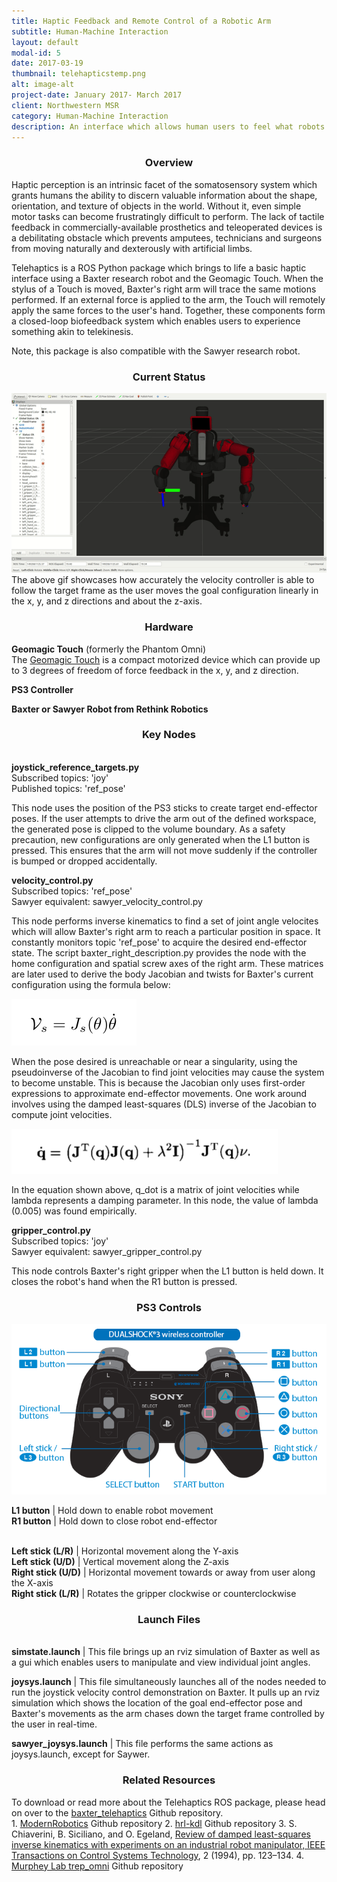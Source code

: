 ```yaml
---
title: Haptic Feedback and Remote Control of a Robotic Arm
subtitle: Human-Machine Interaction
layout: default
modal-id: 5
date: 2017-03-19
thumbnail: telehapticstemp.png
alt: image-alt
project-date: January 2017- March 2017
client: Northwestern MSR
category: Human-Machine Interaction
description: An interface which allows human users to feel what robots feel
---
```

<center><h3>Overview</h3></center>
Haptic perception is an intrinsic facet of the somatosensory system which grants humans the ability to discern valuable information about the shape, orientation, and texture of objects in the world. Without it, even simple motor tasks can become frustratingly difficult to perform. The lack of tactile feedback in commercially-available prosthetics and teleoperated devices is a debilitating obstacle which prevents amputees, technicians and surgeons from moving naturally and dexterously with artificial limbs.

Telehaptics is a ROS Python package which brings to life a basic haptic interface using a Baxter research robot and the Geomagic Touch. When the stylus of a Touch is moved, Baxter's right arm will trace the same motions performed. If an external force is applied to the arm, the Touch will remotely apply the same forces to the user's hand. Together, these components form a closed-loop biofeedback system which enables users to experience something akin to telekinesis.

Note, this package is also compatible with the Sawyer research robot.

<center><h3>Current Status</h3></center>
<img src="img/portfolio/5/joyvc_demo.gif" class="center"><br>
The above gif showcases how accurately the velocity controller is able to follow the target frame as the user moves the goal configuration linearly in the x, y, and z directions and about the z-axis.

<center><h3>Hardware</h3></center>
<b>Geomagic Touch</b> (formerly the Phantom Omni)<br>
The <a href="http://www.geomagic.com/en/products/phantom-omni/overview">Geomagic Touch</a> is a compact motorized device which can provide up to 3 degrees of freedom of force feedback in the x, y, and z direction.

<b>PS3 Controller</b>

<b>Baxter or Sawyer Robot from Rethink Robotics</b>

<center><h3>Key Nodes</h3></center><br>
<b>joystick_reference_targets.py</b><br>
Subscribed topics: 'joy'<br>
Published topics: 'ref_pose'

This node uses the position of the PS3 sticks to create target end-effector poses. If the user attempts to drive the arm out of the defined workspace, the generated pose is clipped to the volume boundary. As a safety precaution, new configurations are only generated when the L1 button is pressed. This ensures that the arm will not move suddenly if the controller is bumped or dropped accidentally.

<b>velocity_control.py</b><br>
Subscribed topics: 'ref_pose'<br>
Sawyer equivalent: sawyer_velocity_control.py

This node performs inverse kinematics to find a set of joint angle velocites which will allow Baxter's right arm to reach a particular position in space. It constantly monitors topic 'ref_pose' to acquire the desired end-effector state. The script baxter_right_description.py provides the node with the home configuration and spatial screw axes of the right arm. These matrices are later used to derive the body Jacobian and twists for Baxter's current configuration using the formula below:

<img src="img/portfolio/5/jacobiantwist.png" class="center">

When the pose desired is unreachable or near a singularity, using the pseudoinverse of the Jacobian to find joint velocities may cause the system to become unstable. This is because the Jacobian only uses first-order expressions to approximate end-effector movements. One work around involves using the damped least-squares (DLS) inverse of the Jacobian to compute joint velocities.

<img src="img/portfolio/5/leastsqreqn.png" class="center">

In the equation shown above, q_dot is a matrix of joint velocities while lambda represents a damping parameter. In this node, the value of lambda (0.005) was found empirically.

<b>gripper_control.py</b><br>
Subscribed topics: 'joy'<br>
Sawyer equivalent: sawyer_gripper_control.py

This node controls Baxter's right gripper when the L1 button is held down. It closes the robot's hand when the R1 button is pressed.

<center><h3>PS3 Controls</h3></center>

<img src="img/portfolio/5/ps3_controls.png" class="center">

<b>L1 button</b> | Hold down to enable robot movement<br>
<b>R1 button</b> | Hold down to close robot end-effector<br><br>

<b>Left stick (L/R)</b> | Horizontal movement along the Y-axis<br>
<b>Left stick (U/D)</b> | Vertical movement along the Z-axis<br>
<b>Right stick (U/D)</b> | Horizontal movement towards or away from user along the X-axis<br>
<b>Right stick (L/R)</b> | Rotates the gripper clockwise or counterclockwise

<center><h3>Launch Files</h3></center><br>
<b>simstate.launch</b> |
This file brings up an rviz simulation of Baxter as well as a gui which enables users to manipulate and view individual joint angles.

<b>joysys.launch</b> |
This file simultaneously launches all of the nodes needed to run the joystick velocity control demonstration on Baxter. It pulls up an rviz simulation which shows the location of the goal end-effector pose and Baxter's movements as the arm chases down the target frame controlled by the user in real-time.

<b>sawyer_joysys.launch</b> |
This file performs the same actions as joysys.launch, except for Saywer.

<center><h3>Related Resources</h3></center>
To download or read more about the Telehaptics ROS package, please head on over to the <a href="https://github.com/stephanniec/baxter_telehaptics">baxter_telehaptics</a> Github repository.
<br>
1. <a href="https://github.com/HuanWeng/ModernRobotics">ModernRobotics</a> Github repository
2. <a href="https://github.com/gt-ros-pkg/hrl-kdl">hrl-kdl</a> Github repository
3. S. Chiaverini, B. Siciliano, and O. Egeland, <a href="/files/leastsqrinvkin.pdf">Review of damped least-squares inverse kinematics with experiments on an industrial robot manipulator, IEEE Transactions on Control Systems Technology</a>, 2 (1994), pp. 123–134.
4. <a href="https://github.com/MurpheyLab/trep_omni">Murphey Lab trep_omni</a> Github repository

